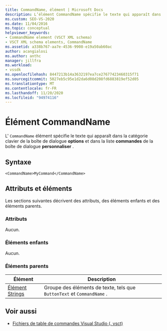```yaml
---
title: CommandName, élément | Microsoft Docs
description: L’élément CommandName spécifie le texte qui apparaît dans la catégorie clavier dans la boîte de dialogue Options et dans la liste commandes de la boîte de dialogue Personnaliser.
ms.custom: SEO-VS-2020
ms.date: 11/04/2016
ms.topic: conceptual
helpviewer_keywords:
- CommandName element (VSCT XML schema)
- VSCT XML schema elements, CommandName
ms.assetid: a338b767-aa7e-4536-9908-e19a50ab60ac
author: acangialosi
ms.author: anthc
manager: jillfra
ms.workload:
- vssdk
ms.openlocfilehash: 8447213b14a3632197ea7ce27677423460315f71
ms.sourcegitcommit: 5027eb5c95e1d2da6d08d208fd6883819ef52d05
ms.translationtype: MT
ms.contentlocale: fr-FR
ms.lasthandoff: 11/20/2020
ms.locfileid: "94974116"
---
```

# <a name="commandname-element"></a>Élément CommandName
L' `CommandName` élément spécifie le texte qui apparaît dans la catégorie clavier de la boîte de dialogue **options** et dans la liste **commandes** de la boîte de dialogue **personnaliser** .

## <a name="syntax"></a>Syntaxe

```
<CommandName>MyCommand</CommandName>
```

## <a name="attributes-and-elements"></a>Attributs et éléments
 Les sections suivantes décrivent des attributs, des éléments enfants et des éléments parents.

### <a name="attributes"></a>Attributs
 Aucun.

### <a name="child-elements"></a>Éléments enfants
 Aucun.

### <a name="parent-elements"></a>Éléments parents

|Élément|Description|
|-------------|-----------------|
|[Élément Strings](../extensibility/strings-element.md)|Groupe des éléments de texte, tels que `ButtonText` et `CommandName` .|

## <a name="see-also"></a>Voir aussi
- [Fichiers de table de commandes Visual Studio (. vsct)](../extensibility/internals/visual-studio-command-table-dot-vsct-files.md)
